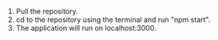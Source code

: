 1) Pull the repository.
2) cd to the repository using the terminal and run "npm start". 
3) The application will run on localhost:3000.

